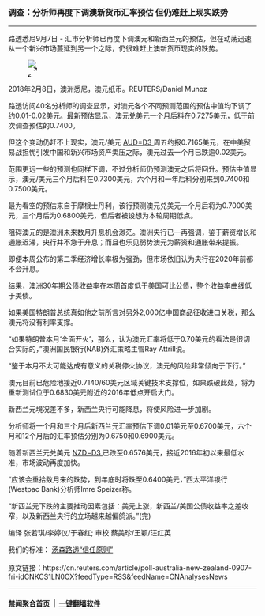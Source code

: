 ### 调查：分析师再度下调澳新货币汇率预估 但仍难赶上现实跌势
------------------------

<div class="StandardArticleBody_body">
 <p>
  路透悉尼9月7日 - 汇市分析师已再度下调澳元和新西兰元的预估，但在动荡迅速从一个新兴市场蔓延到另一个之际，仍很难赶上澳新货币现实的跌势。
 </p>
 <div class="PrimaryAsset_container">
  <div class="Image_container" tabindex="-1">
   <figure class="Image_zoom" style="padding-bottom:">
    <div class="LazyImage_container LazyImage_dark" style="background-image:none">
     <img src="//s2.reutersmedia.net/resources/r/?m=02&amp;d=20180907&amp;t=2&amp;i=1301779978&amp;r=LYNXNPEE860H4&amp;w=20"/>
     <div class="LazyImage_image LazyImage_fallback" style="background-image:url(//s2.reutersmedia.net/resources/r/?m=02&amp;d=20180907&amp;t=2&amp;i=1301779978&amp;r=LYNXNPEE860H4&amp;w=20);background-position:center center;background-color:inherit">
     </div>
    </div>
    <div class="Image_expand-button">
     <svg height="18px" version="1.1" viewbox="0 0 18 18" width="18px">
      <path d="M16.2928932,1 L12.5,1 C12.2238576,1 12,0.776142375 12,0.5 C12,0.223857625 12.2238576,0 12.5,0 L17.5,0 C17.7761424,0 18,0.223857625 18,0.5 L18,5.5 C18,5.77614237 17.7761424,6 17.5,6 C17.2238576,6 17,5.77614237 17,5.5 L17,1.70710678 L12.8535534,5.85355339 C12.6582912,6.04881554 12.3417088,6.04881554 12.1464466,5.85355339 C11.9511845,5.65829124 11.9511845,5.34170876 12.1464466,5.14644661 L16.2928932,1 Z M1,16.2928932 L5.14644661,12.1464466 C5.34170876,11.9511845 5.65829124,11.9511845 5.85355339,12.1464466 C6.04881554,12.3417088 6.04881554,12.6582912 5.85355339,12.8535534 L1.70710678,17 L5.5,17 C5.77614237,17 6,17.2238576 6,17.5 C6,17.7761424 5.77614237,18 5.5,18 L0.5,18 C0.223857625,18 0,17.7761424 0,17.5 L0,12.5 C0,12.2238576 0.223857625,12 0.5,12 C0.776142375,12 1,12.2238576 1,12.5 L1,16.2928932 Z">
      </path>
     </svg>
    </div>
   </figure>
   <figcaption>
    <div class="Image_caption">
     <span>
      2018年2月8日，澳洲悉尼，澳元纸币。REUTERS/Daniel Munoz
     </span>
    </div>
   </figcaption>
  </div>
 </div>
 <p>
  路透访问40名分析师的调查显示，对澳元各个不同预测范围的预估中值均下调了约0.01-0.02美元。最新预估显示，澳元兑美元一个月后料在0.7275美元，低于前次调查预估的0.7400。
 </p>
 <p>
  但这个变动仍赶不上现实，澳元/美元
  <a href="/investing/currencies/quote?srcCurr=AUD&amp;destCurr=USD">
   AUD=D3
  </a>
  周五约报0.7165美元，在中美贸易战担忧引发中国和新兴市场资产卖压之际，澳元过去一个月已跌逾0.02美元。
 </p>
 <p>
  范围更远一些的预测也同样下调，不过分析师仍预测澳元之后将回升。预估中值显示，澳元/美元三个月后料在0.7300美元，六个月和一年后料分别来到0.7400和0.7500美元。
 </p>
 <p>
  最为看空的预估来自于摩根士丹利，该行预测澳元兑美元一个月后将为0.7000美元，三个月后为0.6800美元，但后者被设想为本轮周期低点。
 </p>
 <p>
  阻碍澳元的是澳洲未来数月升息机会渺茫。澳洲央行已一再强调，鉴于薪资增长和通胀迟滞，央行并不急于升息；而且也乐见弱势澳元为薪资和通胀带来提振。
 </p>
 <p>
  即便本周公布的第二季经济增长率极为强劲，但市场依旧认为央行在2020年前都不会升息。
 </p>
 <p>
  结果，澳洲30年期公债收益率在本周首度低于美国可比公债，整个收益率曲线低于美债。
 </p>
 <p>
  如果美国特朗普总统真如他之前所言对另外2,000亿中国商品征收进口关税，那么澳元将没有利率支撑。
 </p>
 <p>
  “如果特朗普本月‘全面开火’，那么，认为澳元汇率将低于0.70美元的看法是很切合实际的，”澳洲国民银行(NAB)外汇策略主管Ray Attrill说。
 </p>
 <p>
  “鉴于本月不太可能达成有意义的关税停火协议，澳元的风险非常倾向于下行。”
 </p>
 <p>
  澳元目前已危险地接近0.7140/60美元区域关键技术支撑位，如果跌破此处，将为重新测试位于0.6830美元附近的2016年低点开启大门。
 </p>
 <p>
  新西兰元境况差不多，新西兰央行可能降息，将使风险进一步加剧。
 </p>
 <p>
  分析师将一个月和三个月后新西兰元汇率预估下调0.01美元至0.6700美元，六个月和12个月后的汇率预估分别为0.6750和0.6900美元。
 </p>
 <p>
  随着新西兰元兑美元
  <a href="/investing/currencies/quote?srcCurr=NZD&amp;destCurr=USD">
   NZD=D3
  </a>
  已跌至0.6576美元，接近2016年初以来最低水准，市场波动再度加快。
 </p>
 <p>
  “应该会重拾数月来的跌势，到年底时将跌至0.6400美元，”西太平洋银行(Westpac Bank)分析师Imre Speizer称。
 </p>
 <p>
  “新西兰元下跌的主要推动因素包括：美元上涨，新西兰/美国公债收益率之差收窄，以及新西兰央行的立场越来越偏鸽派。”(完)
 </p>
 <div class="Attribution_container">
  <div class="Attribution_attribution">
   <p class="Attribution_content">
    编译 张若琪/李婷仪/于春红; 审校 蔡美珍/王颖/汪红英
   </p>
  </div>
 </div>
 <div class="StandardArticleBody_trustBadgeContainer">
  <span class="StandardArticleBody_trustBadgeTitle">
   我们的标准：
  </span>
  <span class="trustBadgeUrl">
   <a href="https://www.thomsonreuters.cn/content/dam/openweb/documents/pdf/china/brochures/about-us-1.pdf">
    汤森路透“信任原则”
   </a>
  </span>
 </div>
</div>
<br/>原文链接：https://cn.reuters.com/article/poll-australia-new-zealand-0907-fri-idCNKCS1LN0OX?feedType=RSS&feedName=CNAnalysesNews


------------------------
#### [禁闻聚合首页](https://github.com/gfw-breaker/banned-news/blob/master/README.md) &nbsp;|&nbsp;  [一键翻墙软件](https://github.com/gfw-breaker/nogfw/blob/master/README.md)